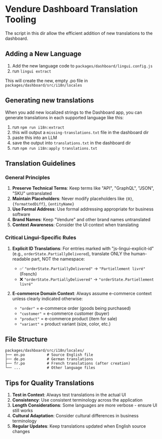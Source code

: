 # Vendure Dashboard Translation Tooling

The script in this dir allow the efficient addition of new translations to the dashboard.

## Adding a New Language

1. Add the new language code to `packages/dashboard/lingui.config.js`
2. run `lingui extract`

This will create the new, empty .po file in `packages/dashboard/src/i18n/locales`

## Generating new translations

When you add new localized strings to the Dashboard app, you can generate translations
in each supported language like this:

1. run `npm run i18n:extract`
2. this will output a `missing-translations.txt` file in the dashboard dir
3. paste this into an LLM
4. save the output into `translations.txt` in the dashboard dir
5. run `npm run i18n:apply translations.txt`

## Translation Guidelines

### General Principles

1. **Preserve Technical Terms**: Keep terms like "API", "GraphQL", "JSON", "SKU" untranslated
2. **Maintain Placeholders**: Never modify placeholders like `{0}`, `{formattedDiff}`, `{entityName}`
3. **Use Formal Address**: Use formal addressing appropriate for business software
4. **Brand Names**: Keep "Vendure" and other brand names untranslated
5. **Context Awareness**: Consider the UI context when translating

### Critical Lingui-Specific Rules

1. **Explicit ID Translations**: For entries marked with "js-lingui-explicit-id" (e.g., `orderState.PartiallyDelivered`), translate ONLY the human-readable part, NOT the namespace:
   - ✅ `"orderState.PartiallyDelivered"` → `"Partiellement livré"` (French)
   - ❌ `"orderState.PartiallyDelivered"` → `"orderState.Partiellement livré"`

2. **E-commerce Domain Context**: Always assume e-commerce context unless clearly indicated otherwise:
   - `"order"` = e-commerce order (goods being purchased)
   - `"customer"` = e-commerce customer (buyer)
   - `"product"` = e-commerce product (item for sale)
   - `"variant"` = product variant (size, color, etc.)

## File Structure

```
packages/dashboard/src/i18n/locales/
├── en.po          # Source English file
├── de.po          # German translations
├── fr.po          # French translations (after creation)
└── ...            # Other language files
```

## Tips for Quality Translations

1. **Test in Context**: Always test translations in the actual UI
2. **Consistency**: Use consistent terminology across the application
3. **Length Considerations**: Some languages are more verbose - ensure UI still works
4. **Cultural Adaptation**: Consider cultural differences in business terminology
5. **Regular Updates**: Keep translations updated when English source changes
